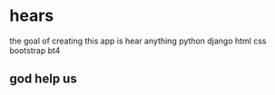 # hears
 the goal of creating this app is  hear anything 
 python django html css bootstrap bt4 
 ##  god help us
